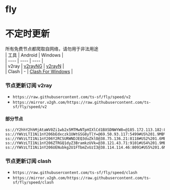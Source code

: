 # fly
# 不定时更新
所有免费节点都爬取自网络，请勿用于非法用途  
|  工具  | Android  | Windows  |  
|  ----  | ----   | ----  |  
| v2ray  | [v2rayNG](https://github.com/2dust/v2rayNG/releases) | [v2rayN](https://github.com/2dust/v2rayN/releases) |  
| Clash  | - | [Clash For Windows](https://github.com/2dust/clashN/releases) | 
  
### 节点更新订阅  v2ray
- `https://raw.githubusercontent.com/ts-sf/fly/speed/v2`  
- `https://mirror.v2gh.com/https://raw.githubusercontent.com/ts-sf/fly/speed/v2`  

#### 部分节点  
``` 
ss://Y2hhY2hhMjAtaWV0Zi1wb2x5MTMwNTpHIXlCd1BXSDNWYW8=@185.172.113.182:811#%E6%9C%AA%E7%9F%A54%203.1MB%2Fs
ss://YWVzLTI1Ni1nY206bEdxczk1UWtGSG8yTlY=@69.50.93.117:5499#US%201.9MB%2Fs
ss://YWVzLTI1Ni1nY206Y2RCSURWNDJEQ3duZklO@38.75.136.21:8118#US2%201.6MB%2Fs
ss://YWVzLTI1Ni1nY206ZTRGQ1dyZ3BramkzUVk=@38.121.43.71:9101#US4%201.9MB%2Fs
ss://YWVzLTI1Ni1nY206UENubkg2U1FTbmZvUzI3@38.114.114.46:8091#US5%201.6MB%2Fs
```
### 节点更新订阅  clash
- `https://raw.githubusercontent.com/ts-sf/fly/speed/clash`  
- `https://mirror.v2gh.com/https://raw.githubusercontent.com/ts-sf/fly/speed/clash`  


